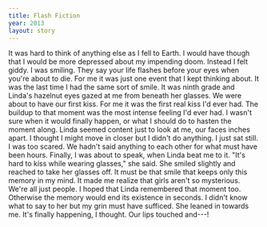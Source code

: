 ```yaml
---
title: Flash Fiction
year: 2013
layout: story
---
```

It was hard to think of anything else as I fell to Earth. I would have though that I would be more depressed about my impending doom. Instead I felt giddy. I was smiling. They say your life flashes before your eyes when you're about to die. For me it was just one event that I kept thinking about. It was the last time I had the same sort of smile. It was ninth grade and Linda's hazelnut eyes gazed at me from beneath her glasses. We were about to have our first kiss. For me it was the first real kiss I'd ever had. The buildup to that moment was the most intense feeling I'd ever had. I wasn't sure when it would finally happen, or what I should do to hasten the moment along. Linda seemed content just to look at me, our faces inches apart. I thought I might move in closer but I didn't do anything. I just sat still. I was too scared. We hadn't said anything to each other for what must have been hours. Finally, I was about to speak, when Linda beat me to it. "It's hard to kiss while wearing glasses," she said. She smiled slightly and reached to take her glasses off. It must be that smile that keeps only this memory in my mind. It made me realize that girls aren't so mysterious. We're all just people. I hoped that Linda remembered that moment too. Otherwise the memory would end its existence in seconds. I didn't know what to say to her but my grin must have sufficed. She leaned in towards me. It's finally happening, I thought. Our lips touched and---!
